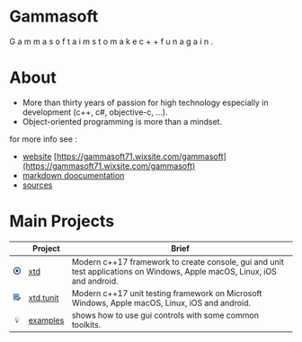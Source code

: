 # Gammasoft

G a m m a s o f t   a i m s   t o   m a k e   c + +   f u n   a g a i n .

<!--- ![background_img](docs/pictures/gammasoft.png) --->

# About

* More than thirty years of passion for high technology especially in development (c++, c#, objective-c, ...).
* Object-oriented programming is more than a mindset.

for more info see :

* [website](https://gammasoft71.wixsite.com/gammasoft)  [https://gammasoft71.wixsite.com/gammasoft](https://gammasoft71.wixsite.com/gammasoft) 
* [markdown doocumentation](docs/home.md)
* [sources](https://github.com/gammasoft71)

# Main Projects

|                                                                              | Project                                               | Brief                                                                                                                      |
|------------------------------------------------------------------------------|-------------------------------------------------------|----------------------------------------------------------------------------------------------------------------------------|
| [![](docs/pictures/xtd.png)](https://github.com/gammasoft71/xtd)             | [xtd](https://github.com/gammasoft71/xtd)             | Modern c++17 framework to create console, gui and unit test applications on  Windows, Apple macOS, Linux, iOS and android. |
| [![](docs/pictures/xtd.tunit.png)](https://github.com/gammasoft71/xtd_tunit) | [xtd.tunit](https://github.com/gammasoft71/xtd_tunit) | Modern c++17 unit testing framework on Microsoft Windows, Apple macOS, Linux, iOS and android.                             |
| [![](docs/pictures/examples.png)](https://github.com/gammasoft71/examples)   | [examples](https://github.com/gammasoft71/examples)   | shows how to use gui controls with some common toolkits.                                                                   |

